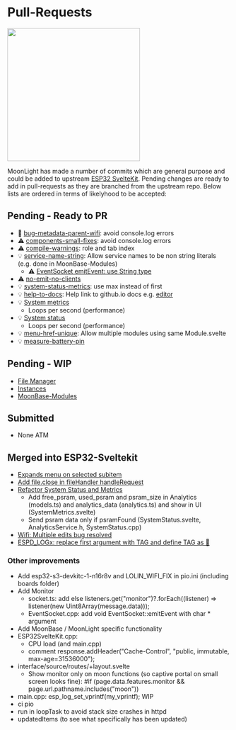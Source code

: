 # Pull-Requests

<img width="300" src="https://github.com/user-attachments/assets/8750fc86-cbde-46ef-9392-9d6810340b52" />


MoonLight has made a number of commits which are general purpose and could be added to upstream [ESP32 SvelteKit](https://github.com/theelims/ESP32-sveltekit). Pending changes are ready to add in pull-requests as they are branched from the upstream repo.
Below lists are ordered in terms of likelyhood to be accepted:

## Pending - Ready to PR

* 🐛 [bug-metadata-parent-wifi](https://github.com/theelims/ESP32-sveltekit/commit/8573d90784f4fbf28de1d30be24b7421e965d0b4): avoid console.log errors
* ⚠️ [components-small-fixes](https://github.com/theelims/ESP32-sveltekit/commit/da2c641eea81799f683bbc452d708d4d159e357e): avoid console.log errors
* ⚠️ [compile-warnings](https://github.com/theelims/ESP32-sveltekit/commit/8a4dc4171c37d04754744f76513c2d2a08b0662d): role and tab index
* 💡 [service-name-string](https://github.com/theelims/ESP32-sveltekit/commit/05a7bd9a12999e087d0b05a62859d263679cc76a): Allow service names to be non string literals (e.g. done in MoonBase-Modules)
    * ⚠️ [EventSocket emitEvent: use String type](https://github.com/theelims/ESP32-sveltekit/commit/54c4a44eb95be2fe344bb78f022c8afcbbd8c731)
* ⚠️ [no-emit-no-clients](https://github.com/MoonModules/MoonLight/commit/c024c2ff656511c67625b3dce3642d6560724482)
* 💡 [system-status-metrics](https://github.com/theelims/ESP32-sveltekit/commit/352cfe3e376b25f7470ad4f764cdf54f7069c645): use max instead of first
* 💡 [help-to-docs](https://github.com/theelims/ESP32-sveltekit/commit/2c2d2fae5c37b220bc61dfb1ba6655485de6547f): Help link to github.io docs e.g. [editor](https://moonmodules.org/MoonLight/moonbase/module/editor)
* 💡 [System metrics](https://moonmodules.org/MoonLight/system/metrics/)
    * Loops per second (performance)
* 💡 [System status](https://moonmodules.org/MoonLight/system/status/)
    * Loops per second (performance)
* 💡 [menu-href-unique](https://github.com/theelims/ESP32-sveltekit/commit/92acbd046e478bccf7eec469e0dab5dcda53c0ae): Allow multiple modules using same Module.svelte
* 💡 [measure-battery-pin](https://github.com/theelims/ESP32-sveltekit/commit/bcd3abd1f981d48d7a76c5ee71fc99f4fe54eb08)

## Pending - WIP

* [File Manager](https://moonmodules.org/MoonLight/moonbase/files/)
* [Instances](https://moonmodules.org/MoonLight/moonbase/module/instances/)
* [MoonBase-Modules](https://moonmodules.org/MoonLight/moonbase/modules/)

## Submitted

* None ATM

## Merged into ESP32-Sveltekit

* [Expands menu on selected subitem](https://github.com/theelims/ESP32-sveltekit/pull/77)
* [Add file.close in fileHandler handleRequest](https://github.com/theelims/ESP32-sveltekit/pull/73)
* [Refactor System Status and Metrics](https://github.com/theelims/ESP32-sveltekit/pull/78)
    * Add free_psram, used_psram and psram_size in Analytics (models.ts) and analytics_data (analytics.ts) and show in UI (SystemMetrics.svelte)
    * Send psram data only if psramFound (SystemStatus.svelte, AnalyticsService.h, SystemStatus.cpp)
* [Wifi: Multiple edits bug resolved](https://github.com/theelims/ESP32-sveltekit/pull/81)
* [ESPD_LOGx: replace first argument with TAG and define TAG as 🐼](https://github.com/theelims/ESP32-sveltekit/pull/85)

### Other improvements

* Add esp32-s3-devkitc-1-n16r8v and LOLIN_WIFI_FIX in pio.ini (including boards folder)
* Add Monitor
    * socket.ts: add else listeners.get("monitor")?.forEach((listener) => listener(new Uint8Array(message.data)));
    * EventSocket.cpp: add void EventSocket::emitEvent with char * argument
* Add MoonBase / MoonLight specific functionality
* ESP32SvelteKit.cpp: 
    * CPU load (and main.cpp)
    * comment response.addHeader("Cache-Control", "public, immutable, max-age=31536000");
* interface/source/routes/+layout.svelte
    * Show monitor only on moon functions (so captive portal on small screen looks fine): #if (page.data.features.monitor && page.url.pathname.includes("moon"))
* main.cpp: esp_log_set_vprintf(my_vprintf); WIP
* ci pio
* run in loopTask to avoid stack size crashes in httpd
* updatedItems (to see what specifically has been updated)